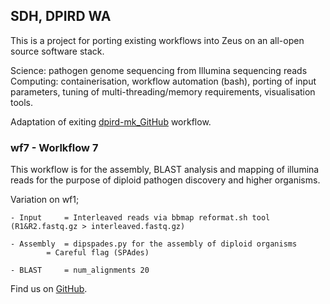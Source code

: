 ## SDH, DPIRD WA

This is a project for porting existing workflows into Zeus on an all-open source software stack.

Science: pathogen genome sequencing from Illumina sequencing reads
Computing: containerisation, workflow automation (bash), porting of input parameters, tuning of multi-threading/memory 
requirements, visualisation tools.

Adaptation of exiting [dpird-mk_GitHub](https://github.com/PawseySC/dpird-mk) workflow.

### wf7 - Worlkflow 7 

This workflow is for the assembly, BLAST analysis and mapping of illumina reads for the purpose of diploid pathogen discovery and 
higher organisms. 

Variation on wf1;
	
	- Input		= Interleaved reads via bbmap reformat.sh tool (R1&R2.fastq.gz > interleaved.fastq.gz)
	
	- Assembly 	= dipspades.py for the assembly of diploid organisms
			= Careful flag (SPAdes)
	
	- BLAST		= num_alignments 20   
	
Find us on [GitHub](https://github.com/sdhair/dpird-wf/).
